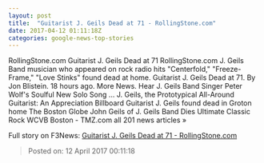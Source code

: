 ```yaml
---
layout: post
title:  "Guitarist J. Geils Dead at 71 - RollingStone.com"
date: 2017-04-12 01:11:18Z
categories: google-news-top-stories
---
```


RollingStone.com Guitarist J. Geils Dead at 71 RollingStone.com J. Geils Band musician who appeared on rock radio hits "Centerfold," "Freeze-Frame," "Love Stinks" found dead at home. Guitarist J. Geils Dead at 71. By Jon Blistein. 18 hours ago. More News. Hear J. Geils Band Singer Peter Wolf's Soulful New Solo Song ... J. Geils, the Prototypical All-Around Guitarist: An Appreciation Billboard Guitarist J. Geils found dead in Groton home The Boston Globe John Geils of J. Geils Band Dies Ultimate Classic Rock WCVB Boston - TMZ.com all 201 news articles »


Full story on F3News: [Guitarist J. Geils Dead at 71 - RollingStone.com](http://www.f3nws.com/n/QkxzgE)

> Posted on: 12 April 2017 00:11:18

